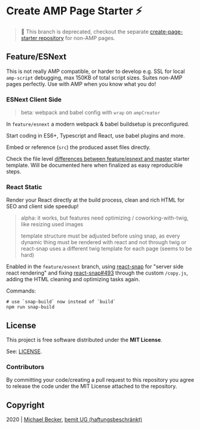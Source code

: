 # Create AMP Page Starter ⚡

> 🚧 This branch is deprecated, checkout the separate [create-page-starter repository](https://github.com/bemit/create-page-starter) for non-AMP pages.

## Feature/ESNext

This is not really AMP compatible, or harder to develop e.g. SSL for local `amp-script` debugging, max 150KB of total script sizes. Suites non-AMP pages perfectly. Use with AMP when you know what you do!

### ESNext Client Side

> beta: webpack and babel config with `wrap` on `ampCreator`

In `feature/esnext` a modern webpack & babel buildsetup is preconfigured.

Start coding in ES6+, Typescript and React, use babel plugins and more.

Embed or reference (`src`) the produced asset files directly.

Check the file level [differences between feature/esnext and master](https://github.com/bemit/create-amp-page-starter/compare/feature/esnext) starter template. Will be documented here when finalized as easy reproducible steps.

### React Static

Render your React directly at the build process, clean and rich HTML for SEO and client side speedup!

> alpha: it works, but features need optimizing / coworking-with-twig, like resizing used images
>
> template structure must be adjusted before using snap, as every dynamic thing must be rendered with react and not through twig
> or react-snap uses a different twig template for each page (seems to be hard)

Enabled in the `feature/esnext` branch, using [react-snap](https://github.com/stereobooster/react-snap) for "server side react rendering" and fixing [react-snap#493](https://github.com/stereobooster/react-snap/issues/493) through the custom `/copy.js`, adding the HTML cleaning and optimizing tasks again.

Commands:

    # use `snap-build` now instead of `build`
    npm run snap-build

## License

This project is free software distributed under the **MIT License**.

See: [LICENSE](LICENSE).

### Contributors

By committing your code/creating a pull request to this repository you agree to release the code under the MIT License attached to the repository.

## Copyright

2020 | [Michael Becker](https://mlbr.xyz), [bemit UG (haftungsbeschränkt)](https://bemit.codes)

